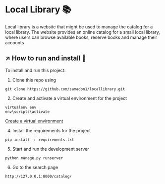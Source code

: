 # Local Library 📚
Local library is a website that might be used to manage the catalog for a local library. The website provides an online catalog for a small local library, where users can browse available books, reserve books and manage their accounts

## ↗️ How to run and install 💨 
To install and run this project:
1. Clone this repo using 
```
git clone https://github.com/samadon1/locallibrary.git
```

2. Create and activate a virtual environment for the project
```
virtualenv env
env\scripts\activate
```
[Create a virtual environment](https://virtualenv.pypa.io/en/latest/)

4. Install the requirements for the project
```
pip install -r requirements.txt
```

5. Start and run the development server
```
python manage.py runserver
```

6. Go to the search page 
```
http://127.0.0.1:8000/catalog/
```
